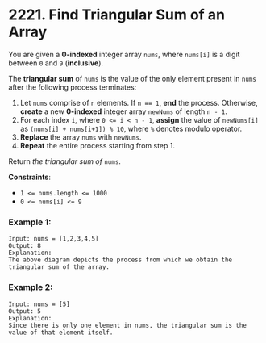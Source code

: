 # 2221. Find Triangular Sum of an Array

You are given a **0-indexed** integer array `nums`, where `nums[i]` is a digit between `0` and `9` (**inclusive**).

The **triangular sum** of `nums` is the value of the only element present in `nums` after the following process terminates:

1. Let `nums` comprise of `n` elements. If `n == 1`, **end** the process. Otherwise, **create** a new **0-indexed** integer array `newNums` of length `n - 1`.
2. For each index `i`, where `0 <= i < n - 1`, **assign** the value of `newNums[i]` as `(nums[i] + nums[i+1]) % 10`, where `%` denotes modulo operator.
3. **Replace** the array `nums` with `newNums`.
4. **Repeat** the entire process starting from step 1.

Return *the triangular sum of* `nums`.

**Constraints**:
- `1 <= nums.length <= 1000`
- `0 <= nums[i] <= 9`

### Example 1:
```
Input: nums = [1,2,3,4,5]
Output: 8
Explanation:
The above diagram depicts the process from which we obtain the triangular sum of the array.
```

### Example 2:
```
Input: nums = [5]
Output: 5
Explanation:
Since there is only one element in nums, the triangular sum is the value of that element itself.
```
